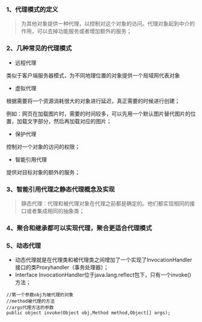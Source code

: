 
### 1、代理模式的定义

> 为其他对象提供一种代理，以控制对这个对象的访问。代理对象起到中介的作用，可以去掉功能服务或者增加额外的服务；

### 2、几种常见的代理模式

- 远程代理

类似于客户端服务器模式，为不同地理位置的对象提供一个局域网代表对象

- 虚拟代理

根据需要将一个资源消耗很大的对象进行延迟，真正需要的时候进行创建；

例如：网页在加载图片时，需要的时间较多，可以先用一个默认图片替代图片的位置，加载文字部分，然后再加载对应的图片；

- 保护代理

控制对一个对象的访问的权限；

- 智能引用代理

提供对目标对象的额外的服务；

### 3、智能引用代理之静态代理概念及实现

> 静态代理：代理和被代理对象在代理之前都是确定的。他们都实现相同的接口或者集成相同的抽象类；

### 4、聚合和继承都可以实现代理，聚合更适合代理模式

### 5、动态代理

- 动态代理就是在代理类和被代理类之间增加了一个实现了InvocationHandler接口的类Proxyhandler（事务处理器）；
- Interface InvocationHandler位于java.lang.reflect包下，只有一个invoke()方法；
```
//第一个参数obj为被代理的对象
//method被代理的方法
//args代理方法的参数
public object invoke(Object obj,Method method,Object[] args);
```